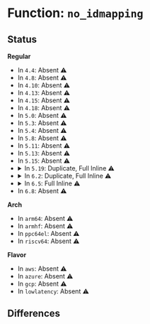 # Function: <code>no_idmapping</code>

## Status
<b>Regular</b>
<ul>
<li>
In <code>4.4</code>: Absent ⚠️
</li>
<li>
In <code>4.8</code>: Absent ⚠️
</li>
<li>
In <code>4.10</code>: Absent ⚠️
</li>
<li>
In <code>4.13</code>: Absent ⚠️
</li>
<li>
In <code>4.15</code>: Absent ⚠️
</li>
<li>
In <code>4.18</code>: Absent ⚠️
</li>
<li>
In <code>5.0</code>: Absent ⚠️
</li>
<li>
In <code>5.3</code>: Absent ⚠️
</li>
<li>
In <code>5.4</code>: Absent ⚠️
</li>
<li>
In <code>5.8</code>: Absent ⚠️
</li>
<li>
In <code>5.11</code>: Absent ⚠️
</li>
<li>
In <code>5.13</code>: Absent ⚠️
</li>
<li>
In <code>5.15</code>: Absent ⚠️
</li>
<li>
<details>
<summary>In <code>5.19</code>: Duplicate, Full Inline ⚠️</summary>

**Collision:** Static Duplication

**Inline:** Full

**Transformation:** False

**Instances:**

```
In kernel/capability.c (ffffffff810da772)
Location: include/linux/mnt_idmapping.h:44
Inline: True
Inline callers:
  - kernel/capability.c:privileged_wrt_inode_uidgid
  - kernel/capability.c:privileged_wrt_inode_uidgid
```
```
In fs/open.c (ffffffff813ed3b8)
Location: include/linux/mnt_idmapping.h:44
Inline: True
Inline callers:
  - fs/open.c:chown_common
```
```
In fs/stat.c (ffffffff813f8041)
Location: include/linux/mnt_idmapping.h:44
Inline: True
Inline callers:
  - fs/stat.c:generic_fillattr
  - fs/stat.c:generic_fillattr
```
```
In fs/exec.c (ffffffff813f9dbc)
Location: include/linux/mnt_idmapping.h:44
Inline: True
Inline callers:
  - fs/exec.c:bprm_fill_uid
  - fs/exec.c:bprm_fill_uid
```
```
In fs/namei.c (ffffffff8140313e)
Location: include/linux/mnt_idmapping.h:44
Inline: True
Inline callers:
  - fs/namei.c:vfs_link
  - fs/namei.c:vfs_link
  - fs/namei.c:do_open
  - fs/namei.c:do_open
  - fs/namei.c:may_delete
  - fs/namei.c:may_delete
  - fs/namei.c:may_delete
  - fs/namei.c:may_delete
  - fs/namei.c:__check_sticky
  - fs/namei.c:__check_sticky
  - fs/namei.c:pick_link
  - fs/namei.c:may_linkat
  - fs/namei.c:may_linkat
```
```
In fs/inode.c (ffffffff81416eeb)
Location: include/linux/mnt_idmapping.h:44
Inline: True
Inline callers:
  - fs/inode.c:inode_owner_or_capable
  - fs/inode.c:inode_init_owner
  - fs/inode.c:inode_init_owner
  - fs/inode.c:inode_init_owner
  - fs/inode.c:atime_needs_update
  - fs/inode.c:atime_needs_update
```
```
In fs/attr.c (ffffffff81419b29)
Location: include/linux/mnt_idmapping.h:44
Inline: True
Inline callers:
  - fs/attr.c:notify_change
  - fs/attr.c:notify_change
  - fs/attr.c:setattr_copy
  - fs/attr.c:setattr_prepare
  - fs/attr.c:setattr_prepare
  - fs/attr.c:setattr_prepare
  - fs/attr.c:setattr_prepare
  - fs/attr.c:setattr_prepare
  - fs/attr.c:setattr_prepare
```
```
In fs/xattr.c (ffffffff81427d53)
Location: include/linux/mnt_idmapping.h:44
Inline: True
Inline callers:
  - fs/xattr.c:xattr_permission
  - fs/xattr.c:xattr_permission
```
```
In fs/remap_range.c (ffffffff81441a90)
Location: include/linux/mnt_idmapping.h:44
Inline: True
```
```
In fs/posix_acl.c (ffffffff81484042)
Location: include/linux/mnt_idmapping.h:44
Inline: True
Inline callers:
  - fs/posix_acl.c:posix_acl_fix_xattr_to_user
  - fs/posix_acl.c:posix_acl_fix_xattr_from_user
  - fs/posix_acl.c:posix_acl_fix_xattr_userns
  - fs/posix_acl.c:posix_acl_fix_xattr_userns
  - fs/posix_acl.c:posix_acl_fix_xattr_userns
  - fs/posix_acl.c:posix_acl_fix_xattr_userns
  - fs/posix_acl.c:posix_acl_update_mode
  - fs/posix_acl.c:posix_acl_permission
  - fs/posix_acl.c:posix_acl_permission
  - fs/posix_acl.c:posix_acl_permission
  - fs/posix_acl.c:posix_acl_permission
```
```
In fs/coredump.c (ffffffff81485cd6)
Location: include/linux/mnt_idmapping.h:44
Inline: True
Inline callers:
  - fs/coredump.c:do_coredump
```
```
In fs/ext4/ialloc.c (ffffffff814d71c2)
Location: include/linux/mnt_idmapping.h:44
Inline: True
Inline callers:
  - fs/ext4/ialloc.c:__ext4_new_inode
```
```
In fs/fat/file.c (ffffffff8155e319)
Location: include/linux/mnt_idmapping.h:44
Inline: True
Inline callers:
  - fs/fat/file.c:fat_setattr
  - fs/fat/file.c:fat_setattr
```
```
In fs/fuse/acl.c (0)
Location: include/linux/mnt_idmapping.h:44
Inline: True
```
```
In security/commoncap.c (ffffffff815b6bf5)
Location: include/linux/mnt_idmapping.h:44
Inline: True
Inline callers:
  - security/commoncap.c:get_vfs_caps_from_disk
  - security/commoncap.c:cap_convert_nscap
  - security/commoncap.c:cap_inode_getsecurity
```
```
In security/apparmor/domain.c (ffffffff81617451)
Location: include/linux/mnt_idmapping.h:44
Inline: True
Inline callers:
  - security/apparmor/domain.c:apparmor_bprm_creds_for_exec
```
```
In security/apparmor/lsm.c (ffffffff81624b33)
Location: include/linux/mnt_idmapping.h:44
Inline: True
Inline callers:
  - security/apparmor/lsm.c:apparmor_file_open
  - security/apparmor/lsm.c:apparmor_path_rmdir
  - security/apparmor/lsm.c:apparmor_path_unlink
  - security/apparmor/lsm.c:common_perm_cond
```
```
In security/apparmor/file.c (ffffffff816287c6)
Location: include/linux/mnt_idmapping.h:44
Inline: True
Inline callers:
  - security/apparmor/file.c:__file_path_perm
```
```
In security/integrity/ima/ima_policy.c (ffffffff81642dfc)
Location: include/linux/mnt_idmapping.h:44
Inline: True
Inline callers:
  - security/integrity/ima/ima_policy.c:ima_match_rules
  - security/integrity/ima/ima_policy.c:ima_match_rules
```
</details>
</li>
<li>
<details>
<summary>In <code>6.2</code>: Duplicate, Full Inline ⚠️</summary>

**Collision:** Static Duplication

**Inline:** Full

**Transformation:** False

**Instances:**

```
In kernel/capability.c (ffffffff810fa832)
Location: include/linux/mnt_idmapping.h:165
Inline: True
Inline callers:
  - kernel/capability.c:privileged_wrt_inode_uidgid
  - kernel/capability.c:privileged_wrt_inode_uidgid
```
```
In fs/open.c (ffffffff81475ab7)
Location: include/linux/mnt_idmapping.h:165
Inline: True
Inline callers:
  - fs/open.c:chown_common
```
```
In fs/stat.c (ffffffff81481498)
Location: include/linux/mnt_idmapping.h:165
Inline: True
Inline callers:
  - fs/stat.c:generic_fillattr
  - fs/stat.c:generic_fillattr
```
```
In fs/exec.c (ffffffff814836ad)
Location: include/linux/mnt_idmapping.h:165
Inline: True
Inline callers:
  - fs/exec.c:bprm_fill_uid
  - fs/exec.c:bprm_fill_uid
```
```
In fs/namei.c (ffffffff8148d55e)
Location: include/linux/mnt_idmapping.h:165
Inline: True
Inline callers:
  - fs/namei.c:vfs_link
  - fs/namei.c:vfs_link
  - fs/namei.c:do_open
  - fs/namei.c:do_open
  - fs/namei.c:may_delete
  - fs/namei.c:may_delete
  - fs/namei.c:may_delete
  - fs/namei.c:may_delete
  - fs/namei.c:__check_sticky
  - fs/namei.c:__check_sticky
  - fs/namei.c:pick_link
  - fs/namei.c:may_linkat
  - fs/namei.c:may_linkat
```
```
In fs/inode.c (ffffffff814a280b)
Location: include/linux/mnt_idmapping.h:165
Inline: True
Inline callers:
  - fs/inode.c:mode_strip_sgid
  - fs/inode.c:inode_owner_or_capable
  - fs/inode.c:inode_init_owner
  - fs/inode.c:inode_init_owner
  - fs/inode.c:atime_needs_update
  - fs/inode.c:atime_needs_update
```
```
In fs/attr.c (ffffffff814a5d87)
Location: include/linux/mnt_idmapping.h:165
Inline: True
Inline callers:
  - fs/attr.c:notify_change
  - fs/attr.c:notify_change
  - fs/attr.c:notify_change
  - fs/attr.c:notify_change
  - fs/attr.c:setattr_copy
  - fs/attr.c:setattr_copy
  - fs/attr.c:setattr_copy
  - fs/attr.c:setattr_prepare
  - fs/attr.c:setattr_prepare
  - fs/attr.c:setattr_prepare
  - fs/attr.c:setattr_prepare
  - fs/attr.c:setattr_should_drop_suidgid
```
```
In fs/xattr.c (ffffffff814b548a)
Location: include/linux/mnt_idmapping.h:165
Inline: True
Inline callers:
  - fs/xattr.c:may_write_xattr
  - fs/xattr.c:may_write_xattr
```
```
In fs/remap_range.c (ffffffff814d0d51)
Location: include/linux/mnt_idmapping.h:165
Inline: True
```
```
In fs/posix_acl.c (ffffffff8151756c)
Location: include/linux/mnt_idmapping.h:165
Inline: True
Inline callers:
  - fs/posix_acl.c:do_get_acl
  - fs/posix_acl.c:do_get_acl
  - fs/posix_acl.c:vfs_set_acl
  - fs/posix_acl.c:vfs_set_acl
  - fs/posix_acl.c:posix_acl_update_mode
  - fs/posix_acl.c:posix_acl_permission
  - fs/posix_acl.c:posix_acl_permission
  - fs/posix_acl.c:posix_acl_permission
  - fs/posix_acl.c:posix_acl_permission
```
```
In fs/coredump.c (ffffffff81519496)
Location: include/linux/mnt_idmapping.h:165
Inline: True
Inline callers:
  - fs/coredump.c:do_coredump
```
```
In fs/quota/dquot.c (ffffffff81528066)
Location: include/linux/mnt_idmapping.h:165
Inline: True
Inline callers:
  - fs/quota/dquot.c:dquot_transfer
  - fs/quota/dquot.c:dquot_transfer
  - fs/quota/dquot.c:dquot_transfer
  - fs/quota/dquot.c:dquot_transfer
```
```
In fs/ext4/ialloc.c (ffffffff8156ff40)
Location: include/linux/mnt_idmapping.h:165
Inline: True
Inline callers:
  - fs/ext4/ialloc.c:__ext4_new_inode
```
```
In fs/ext4/inode.c (ffffffff81585650)
Location: include/linux/mnt_idmapping.h:165
Inline: True
Inline callers:
  - fs/ext4/inode.c:ext4_setattr
  - fs/ext4/inode.c:ext4_setattr
  - fs/ext4/inode.c:ext4_setattr
  - fs/ext4/inode.c:ext4_setattr
  - fs/ext4/inode.c:ext4_setattr
  - fs/ext4/inode.c:ext4_setattr
```
```
In fs/fat/file.c (ffffffff81600320)
Location: include/linux/mnt_idmapping.h:165
Inline: True
Inline callers:
  - fs/fat/file.c:fat_setattr
  - fs/fat/file.c:fat_setattr
  - fs/fat/file.c:fat_setattr
  - fs/fat/file.c:fat_setattr
```
```
In fs/fuse/acl.c (0)
Location: include/linux/mnt_idmapping.h:165
Inline: True
```
```
In security/commoncap.c (ffffffff81661db4)
Location: include/linux/mnt_idmapping.h:165
Inline: True
Inline callers:
  - security/commoncap.c:get_vfs_caps_from_disk
  - security/commoncap.c:cap_convert_nscap
  - security/commoncap.c:cap_inode_getsecurity
```
```
In security/apparmor/domain.c (ffffffff816ca2c8)
Location: include/linux/mnt_idmapping.h:165
Inline: True
Inline callers:
  - security/apparmor/domain.c:apparmor_bprm_creds_for_exec
```
```
In security/apparmor/lsm.c (ffffffff816d892a)
Location: include/linux/mnt_idmapping.h:165
Inline: True
Inline callers:
  - security/apparmor/lsm.c:apparmor_file_open
  - security/apparmor/lsm.c:apparmor_path_rmdir
  - security/apparmor/lsm.c:apparmor_path_unlink
  - security/apparmor/lsm.c:common_perm_cond
```
```
In security/apparmor/file.c (ffffffff816dcf6e)
Location: include/linux/mnt_idmapping.h:165
Inline: True
Inline callers:
  - security/apparmor/file.c:__file_path_perm
```
```
In security/integrity/ima/ima_policy.c (ffffffff816fb071)
Location: include/linux/mnt_idmapping.h:165
Inline: True
Inline callers:
  - security/integrity/ima/ima_policy.c:ima_match_rules
  - security/integrity/ima/ima_policy.c:ima_match_rules
```
```
In security/integrity/evm/evm_main.c (ffffffff81701f11)
Location: include/linux/mnt_idmapping.h:165
Inline: True
```
</details>
</li>
<li>
<details>
<summary>In <code>6.5</code>: Full Inline ⚠️</summary>

**Collision:** Unique Static

**Inline:** Full

**Transformation:** False

**Instances:**

```
In fs/mnt_idmapping.c (ffffffff81506ad8)
Location: fs/mnt_idmapping.c:69
Inline: True
Inline callers:
  - fs/mnt_idmapping.c:from_vfsgid
  - fs/mnt_idmapping.c:from_vfsuid
  - fs/mnt_idmapping.c:make_vfsgid
  - fs/mnt_idmapping.c:make_vfsuid
```
</details>
</li>
<li>
In <code>6.8</code>: Absent ⚠️
</li>
</ul>
<b>Arch</b>
<ul>
<li>
In <code>arm64</code>: Absent ⚠️
</li>
<li>
In <code>armhf</code>: Absent ⚠️
</li>
<li>
In <code>ppc64el</code>: Absent ⚠️
</li>
<li>
In <code>riscv64</code>: Absent ⚠️
</li>
</ul>
<b>Flavor</b>
<ul>
<li>
In <code>aws</code>: Absent ⚠️
</li>
<li>
In <code>azure</code>: Absent ⚠️
</li>
<li>
In <code>gcp</code>: Absent ⚠️
</li>
<li>
In <code>lowlatency</code>: Absent ⚠️
</li>
</ul>

## Differences

